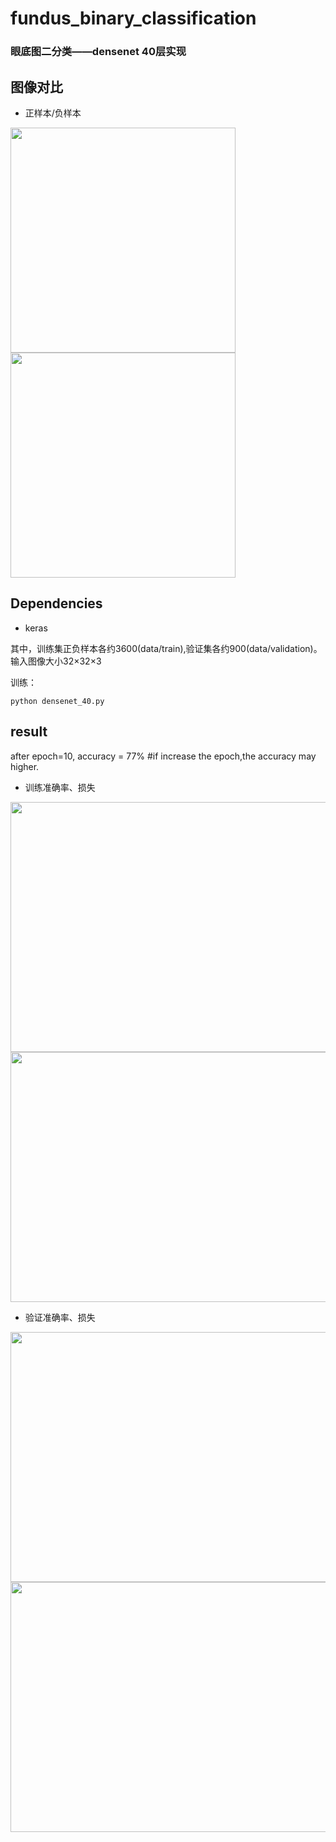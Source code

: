 # fundus_binary_classification
### 眼底图二分类——densenet 40层实现

## 图像对比
* 正样本/负样本

<img src="https://github.com/jiangyiqiao/fundus_binary_classification/blob/master/results/Figure_good.jpeg" width="360" height="360"/> <img src="https://github.com/jiangyiqiao/fundus_binary_classification/blob/master/results/Figure_bad.jpeg" width="360" height="360" /> 


## Dependencies
* keras

 
其中，训练集正负样本各约3600(data/train),验证集各约900(data/validation)。输入图像大小32×32×3

训练：

    python densenet_40.py



## result
  after epoch=10, accuracy = 77% #if increase the epoch,the accuracy may higher.
* 训练准确率、损失

<img src="https://github.com/jiangyiqiao/fundus_densenet40_binary_classification/blob/master/results/keras40_acc.png" width="1000" height="400"/> <img src="https://github.com/jiangyiqiao/fundus_densenet40_binary_classification/blob/master/results/keras40_loss.png" width="1000" height="400"/> 

* 验证准确率、损失

<img src="https://github.com/jiangyiqiao/fundus_densenet40_binary_classification/blob/master/results/keras40_valacc.png" width="1000" height="400"/> <img src="https://github.com/jiangyiqiao/fundus_densenet40_binary_classification/blob/master/results/keras40_valloss.png" width="1000" height="400"/> 


